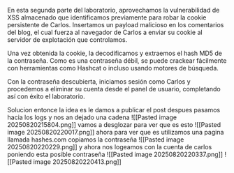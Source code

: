 En esta segunda parte del laboratorio, aprovechamos la vulnerabilidad de XSS almacenado que identificamos previamente para robar la cookie persistente de Carlos. Insertamos un payload malicioso en los comentarios del blog, el cual fuerza al navegador de Carlos a enviar su cookie al servidor de explotación que controlamos.

Una vez obtenida la cookie, la decodificamos y extraemos el hash MD5 de la contraseña. Como es una contraseña débil, se puede crackear fácilmente con herramientas como Hashcat o incluso usando motores de búsqueda.

Con la contraseña descubierta, iniciamos sesión como Carlos y procedemos a eliminar su cuenta desde el panel de usuario, completando así con éxito el laboratorio.

Solucion
entonce la idea es le damos a publicar el post despues pasamos hacia los logs y nos an dejado una cadena
![[Pasted image 20250820215804.png]]
vamos a desglozar para ver que es esto
![[Pasted image 20250820220017.png]]
ahora para ver que es utilizamos una pagina llamada hashes.com
copiamos la contraseña
![[Pasted image 20250820220229.png]]
y ahora nos logeamos con la cuenta de carlos poniendo esta posible contraseña
![[Pasted image 20250820220337.png]]
![[Pasted image 20250820220413.png]]
